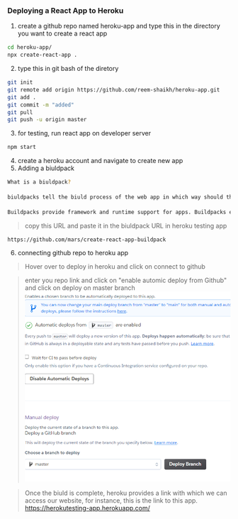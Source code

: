 ### Deploying a React App to Heroku 
1. create a github repo named heroku-app and type this in the directory you want to create a react app 
```bash 
cd heroku-app/
npx create-react-app . 
```
2. type this in git bash of the diretory 
```bash 
git init 
git remote add origin https://github.com/reem-shaikh/heroku-app.git
git add . 
git commit -m "added"
git pull 
git push -u origin master 
```
3. for testing, run react app on developer server 
```bash 
npm start 
```
4. create a heroku account and navigate to create new app
5. Adding a biuldpack
```bash 
What is a biuldpack?

biuldpacks tell the biuld process of the web app in which way should the file be created such that they can be delivered to the client in the most efficient way possible. 

Buildpacks provide framework and runtime support for apps. Buildpacks examine your apps to determine what dependencies to download and how to configure the apps. When you push an app, Cloud Foundry automatically detects an appropriate buildpack for it.
```
> copy this URL and paste it in the biuldpack URL in heroku testing app 
```bash 
https://github.com/mars/create-react-app-buildpack
```
6. connecting github repo to heroku app 
> Hover over to deploy in heroku and click on connect to github 

> enter you repo link and click on "enable automic deploy from Github" and click on deploy on master branch 
![](images/1.PNG)

> Once the biuld is complete, heroku provides a link with which we can access our website, for instance, this is the link to this app.
https://herokutesting-app.herokuapp.com/
